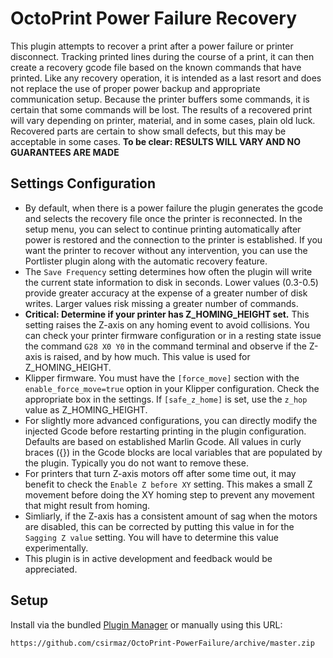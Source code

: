 # OctoPrint Power Failure Recovery

This plugin attempts to recover a print after a power failure or printer disconnect. Tracking printed lines during the course of a print, it can then create a recovery gcode file based on the known commands that have printed. Like any recovery operation, it is intended as a last resort and does not replace the use of proper power backup and appropriate communication setup. Because the printer buffers some commands, it is certain that some commands will be lost. The results of a recovered print will vary depending on printer, material, and in some cases, plain old luck.  Recovered parts are certain to show small defects, but this may be acceptable in some cases. **To be clear: RESULTS WILL VARY AND NO GUARANTEES ARE MADE**

## Settings Configuration
* By default, when there is a power failure the plugin generates the gcode and selects the recovery file once the printer is reconnected. In the setup menu, you can select to continue printing automatically after power is restored and the connection to the printer is established. If you want the printer to recover without any intervention, you can use the Portlister plugin along with the automatic recovery feature.
* The `Save Frequency` setting determines how often the plugin will write the current state information to disk in seconds. Lower values (0.3-0.5) provide greater accuracy at the expense of a greater number of disk writes. Larger values risk missing a greater number of commands.
* **Critical: Determine if your printer has Z_HOMING_HEIGHT set.** This setting raises the Z-axis on any homing event to avoid collisions. You can check your printer firmware configuration or in a resting state issue the command `G28 X0 Y0` in the command terminal and observe if the Z-axis is raised, and by how much. This value is used for Z_HOMING_HEIGHT.
* Klipper firmware. You must have the `[force_move]` section with the `enable_force_move=true` option in your Klipper configuration. Check the appropriate box in the settings. If `[safe_z_home]` is set, use the `z_hop` value as Z_HOMING_HEIGHT.
* For slightly more advanced configurations, you can directly modify the injected Gcode before restarting printing in the plugin configuration. Defaults are based on established Marlin Gcode. All values in curly braces ({}) in the Gcode blocks are local variables that are populated by the plugin. Typically you do not want to remove these.
* For printers that turn Z-axis motors off after some time out, it may benefit to check the `Enable Z before XY` setting. This makes a small Z movement before doing the XY homing step to prevent any movement that might result from homing.
* Simliarly, if the Z-axis has a consistent amount of sag when the motors are disabled, this can be corrected by putting this value in for the `Sagging Z value` setting. You will have to determine this value experimentally.
* This plugin is in active development and feedback would be appreciated. 
## Setup

Install via the bundled [Plugin Manager](https://github.com/foosel/OctoPrint/wiki/Plugin:-Plugin-Manager)
or manually using this URL:

    https://github.com/csirmaz/OctoPrint-PowerFailure/archive/master.zip
